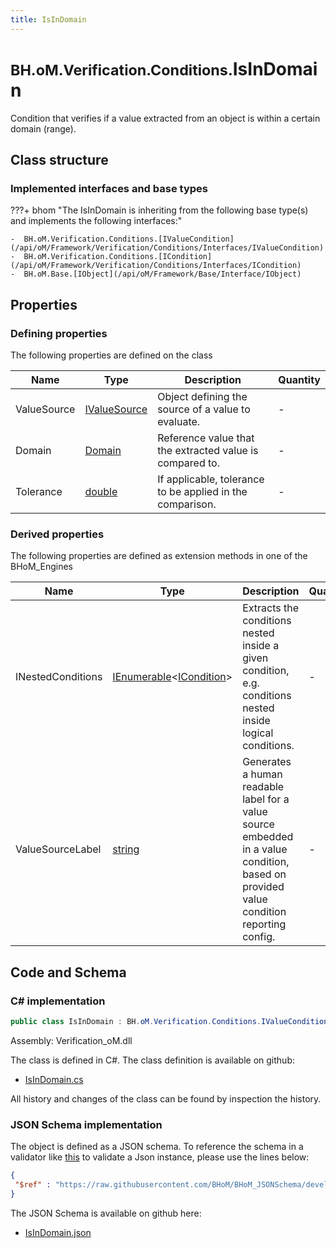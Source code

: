 ```yaml
---
title: IsInDomain
---
```


# <small>BH.oM.Verification.Conditions.</small>**IsInDomain**

Condition that verifies if a value extracted from an object is within a certain domain (range).

## Class structure

### Implemented interfaces and base types

???+ bhom "The IsInDomain is inheriting from the following base type(s) and implements the following interfaces:"

    -  BH.oM.Verification.Conditions.[IValueCondition](/api/oM/Framework/Verification/Conditions/Interfaces/IValueCondition)
    -  BH.oM.Verification.Conditions.[ICondition](/api/oM/Framework/Verification/Conditions/Interfaces/ICondition)
    -  BH.oM.Base.[IObject](/api/oM/Framework/Base/Interface/IObject)


## Properties



### Defining properties

The following properties are defined on the class

| Name             | Type             | Description      | Quantity         |
|------------------|------------------|------------------|------------------|
| ValueSource | [IValueSource](/api/oM/Framework/Verification/Conditions/Interfaces/IValueSource) | Object defining the source of a value to evaluate. | - |
| Domain | [Domain](/api/oM/Framework/Data/Collections/Domain) | Reference value that the extracted value is compared to. | - |
| Tolerance | [double](https://learn.microsoft.com/en-us/dotnet/api/System.Double?view=netstandard-2.0) | If applicable, tolerance to be applied in the comparison. | - |


### Derived properties

The following properties are defined as extension methods in one of the BHoM_Engines

| Name             | Type             | Description      | Quantity         | Engine           |
|------------------|------------------|------------------|------------------|------------------|
| INestedConditions | [IEnumerable](https://learn.microsoft.com/en-us/dotnet/api/System.Collections.Generic.IEnumerable-1?view=netstandard-2.0)&lt;[ICondition](/api/oM/Framework/Verification/Conditions/Interfaces/ICondition)&gt; | Extracts the conditions nested inside a given condition, e.g. conditions nested inside logical conditions. | - | Verification_Engine |
| ValueSourceLabel | [string](https://learn.microsoft.com/en-us/dotnet/api/System.String?view=netstandard-2.0) | Generates a human readable label for a value source embedded in a value condition, based on provided value condition reporting config. | - | Verification_Engine |


## Code and Schema

### C# implementation

``` C# title="C#"
public class IsInDomain : BH.oM.Verification.Conditions.IValueCondition, BH.oM.Verification.Conditions.ICondition, BH.oM.Base.IObject
```

Assembly: Verification_oM.dll

The class is defined in C#. The class definition is available on github:

- [IsInDomain.cs](https://github.com/BHoM/BHoM/blob/develop/Verification_oM/Conditions\IsInDomain.cs)

All history and changes of the class can be found by inspection the history.
### JSON Schema implementation

The object is defined as a JSON schema. To reference the schema in a validator like [this](https://www.jsonschemavalidator.net/) to validate a Json instance, please use the lines below:

``` json title="JSON Schema"
{
 "$ref" : "https://raw.githubusercontent.com/BHoM/BHoM_JSONSchema/develop/Verification_oM/Conditions/IsInDomain.json"
}
```

The JSON Schema is available on github here:

- [IsInDomain.json](https://github.com/BHoM/BHoM_JSONSchema/blob/develop/Verification_oM/Conditions/IsInDomain.json)
